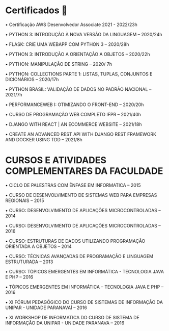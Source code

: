 # Certificados :scroll:

• Certificação AWS Desenvolvedor Associate 2021 - 2022/23h

• PYTHON 3: INTRODUÇÃO À NOVA VERSÃO DA LINGUAGEM – 2020/24h

• FLASK: CRIE UMA WEBAPP COM PYTHON 3 – 2020/28h

• PYTHON 3: INTRODUÇÃO A ORIENTAÇÃO A OBJETOS – 2020/22h

• PYTHON: MANIPULAÇÃO DE STRING – 2020/ 7h

• PYTHON: COLLECTIONS PARTE 1: LISTAS, TUPLAS, CONJUNTOS E DICIONÁRIOS – 2020/17h

• PYTHON BRASIL: VALIDAÇÃO DE DADOS NO PADRÃO NACIONAL – 2021/7h

• PERFORMANCEWEB I: OTIMIZANDO O FRONT-END – 2020/20h

• CURSO DE PROGRAMAÇÂO WEB COMPLETO IFPR – 2021/40h

• DJANGO WITH REACT | AN ECOMMERCE WEBSITE – 2021/18h

• CREATE AN ADVANCED REST API WITH DJANGO REST FRAMEWORK AND DOCKER USING TDD – 2021/8h


# CURSOS E ATIVIDADES COMPLEMENTARES DA FACULDADE


• CICLO DE PALESTRAS COM ÊNFASE EM INFORMATICA – 2015

• CURSO DE DESENVOLVIMENTO DE SISTEMAS WEB PARA EMPRESAS REGIONAIS – 2015

• CURSO: DESENVOLVIMENTO DE APLICAÇÕES MICROCONTROLADAS – 2014

• CURSO: DESENVOLVIMENTO DE APLICAÇÕES MICROCONTROLADAS – 2016

• CURSO: ESTRUTURAS DE DADOS UTILIZANDO PROGRAMAÇÃO ORIENTADA A OBJETOS – 2014

• CURSO: TÉCNICAS AVANÇADAS DE PROGRAMAÇÃO E LINGUAGEM ESTRUTURADA – 2013

• CURSO: TÓPICOS EMERGENTES EM INFORMÁTICA - TECNOLOGIA JAVA E PHP – 2016

• TÓPICOS EMERGENTES EM INFORMÁTICA – TECNOLOGIA JAVA E PHP – 2016

• XI FÓRUM PEDAGÓGICO DO CURSO DE SISTEMAS DE INFORMAÇÃO DA UNIPAR - UNIDADE PARANAVAÍ – 2016

• XI WORKSHOP DE INFORMATICA DO CURSO DE SISTEMA DE INFORMAÇÃO DA UNIPAR - UNIDADE PARANAVA – 2016
